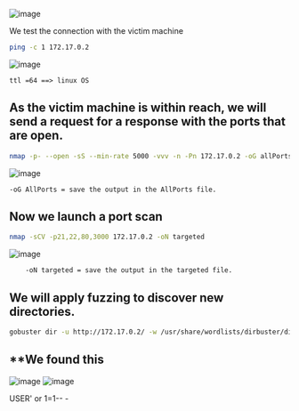 ![image](https://github.com/user-attachments/assets/5aeeff3d-98f1-4b30-b5f1-3023544c972f)

We test the connection with the victim machine
```bash
ping -c 1 172.17.0.2
```
![image](https://github.com/user-attachments/assets/daa8b535-5c35-48f1-9480-41ac4c93f05c)

    ttl =64 ==> linux OS

## **As the victim machine is within reach, we will send a request for a response with the ports that are open.**

```bash
nmap -p- --open -sS --min-rate 5000 -vvv -n -Pn 172.17.0.2 -oG allPorts
```
![image](https://github.com/user-attachments/assets/c525eb41-4e8a-4a9a-b7f3-641906f1ed77)

    -oG AllPorts = save the output in the AllPorts file.

## **Now we launch a port scan**

```bash
nmap -sCV -p21,22,80,3000 172.17.0.2 -oN targeted
```
![image](https://github.com/user-attachments/assets/16069e6e-a237-472d-9164-09a792d99da0)

        -oN targeted = save the output in the targeted file.

## **We will apply fuzzing to discover new directories.**
```bash
gobuster dir -u http://172.17.0.2/ -w /usr/share/wordlists/dirbuster/directory-list-lowercase-2.3-medium.txt -x txt,py,php,sh,html,js
```

## **We found this

![image](https://github.com/user-attachments/assets/1a43b527-a6a8-4f42-ac2f-74ba0d140919)
![image](https://github.com/user-attachments/assets/a84f31d8-5011-40c2-9aae-d2108ee249b3)


USER' or 1=1-- -


